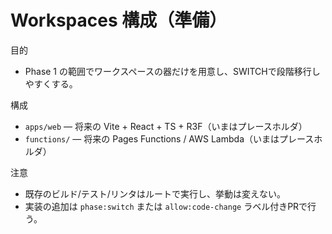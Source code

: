 # Workspaces 構成（準備）

目的

- Phase 1 の範囲でワークスペースの器だけを用意し、SWITCHで段階移行しやすくする。

構成

- `apps/web` — 将来の Vite + React + TS + R3F（いまはプレースホルダ）
- `functions/` — 将来の Pages Functions / AWS Lambda（いまはプレースホルダ）

注意

- 既存のビルド/テスト/リンタはルートで実行し、挙動は変えない。
- 実装の追加は `phase:switch` または `allow:code-change` ラベル付きPRで行う。
